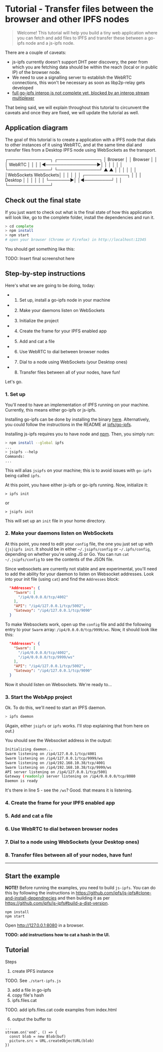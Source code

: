 # Tutorial - Transfer files between the browser and other IPFS nodes

> Welcome! This tutorial will help you build a tiny web application where you can fetch and add files to IPFS and transfer these between a go-ipfs node and a js-ipfs node.

There are a couple of caveats:

- js-ipfs currently doesn't support DHT peer discovery, the peer from which you are fetching data should be within the reach (local or in public IP) of the browser node.
- We need to use a signalling server to establish the WebRTC connections, this won't be necessary as soon as libp2p-relay gets developed
- [full go-ipfs interop is not complete yet, blocked by an interop stream multiplexer](https://github.com/ipfs/js-ipfs/issues/721)

That being said, we will explain throughout this tutorial to circunvent the caveats and once they are fixed, we will update the tutorial as well.

## Application diagram

The goal of this tutorial is to create a application with a IPFS node that dials to other instances of it using WebRTC, and at the same time dial and transfer files from a Desktop IPFS node using WebSockets as the transport.

┌──────────────┐                   ┌──────────────┐
│   Browser    │                   │   Browser    │
│              │      WebRTC       │              │
│              │◀─────────────────▶│              │
│              │                   │              │
└──────────────┘                   └──────────────┘
        ▲                                  ▲
        │                                  │
        │                                  │
        │                                  │
        │WebSockets              WebSockets│
        │                                  │
        │                                  │
        │        ┌──────────────┐          │
        │        │   Desktop    │          │
        │        │              │          │
        └───────▶│              │◀─────────┘
                 │              │
                 └──────────────┘

## Check out the final state

If you just want to check out what is the final state of how this application will look like, go to the complete folder, install the dependencies and run it.

```sh
> cd complete
> npm install
> npm start
# open your browser (Chrome or Firefox) in http://localhost:12345
```

You should get something like this:

TODO: Insert final screenshot here

## Step-by-step instructions

Here's what we are going to be doing, today:

- 1. Set up, install a go-ipfs node in your machine
- 2. Make your daemons listen on WebSockets
- 3. Initialize the project
- 4. Create the frame for your IPFS enabled app
- 5. Add and cat a file
- 6. Use WebRTC to dial between browser nodes
- 7. Dial to a node using WebSockets (your Desktop ones)
- 8. Transfer files between all of your nodes, have fun!

Let's go.

### 1. Set up

You'll need to have an implementation of IPFS running on your machine. Currently, this means either go-ipfs or js-ipfs.

Installing go-ipfs can be done by installing the binary [here](https://ipfs.io/ipns/dist.ipfs.io/#go-ipfs). Alternatively, you could follow the instructions in the README at [ipfs/go-ipfs](https://github.com/ipfs/go-ipfs).

Installing js-ipfs requires you to have node and [npm](https://www.npmjs.com). Then, you simply run:

```sh
> npm install --global ipfs
...
> jsipfs --help
Commands:
...
```

This will alias `jsipfs` on your machine; this is to avoid issues with `go-ipfs` being called `ipfs`.

At this point, you have either js-ipfs or go-ipfs running. Now, initialize it:

```
> ipfs init
```

or

```
> jsipfs init
```

This will set up an `init` file in your home directory.

### 2. Make your daemons listen on WebSockets

At this point, you need to edit your `config` file, the one you just set up with `{js}ipfs init`. It should be in either `~/.jsipfs/config` or `~/.ipfs/config`, depending on whether you're using JS or Go. You can run `cat ~/.jsipfs/config` to see the contents of the JSON file.

Since websockets are currently not stable and are experimental, you'll need to add the ability for your daemon to listen on Websocket addresses. Look into your init file (using `cat`) and find the `Addresses` block:

```json
  "Addresses": {
    "Swarm": [
      "/ip4/0.0.0.0/tcp/4002"
    ],
    "API": "/ip4/127.0.0.1/tcp/5002",
    "Gateway": "/ip4/127.0.0.1/tcp/9090"
  }
```

To make Websockets work, open up the `config` file and add the following entry to your `Swarm` array: `/ip4/0.0.0.0/tcp/9999/ws`. Now, it should look like this: 


```json
  "Addresses": {
    "Swarm": [
      "/ip4/0.0.0.0/tcp/4002",
      "/ip4/0.0.0.0/tcp/9999/ws"
    ],
    "API": "/ip4/127.0.0.1/tcp/5002",
    "Gateway": "/ip4/127.0.0.1/tcp/9090"
  }
```

Now it should listen on Websockets. We're ready to...

### 3. Start the WebApp project

Ok. To do this, we'll need to start an IPFS daemon.

```sh
> ipfs daemon
```

(Again, either `jsipfs` or `ipfs` works. I'll stop explaining that from here on out.)

You should see the Websocket address in the output:

```sh
Initializing daemon...
Swarm listening on /ip4/127.0.0.1/tcp/4001
Swarm listening on /ip4/127.0.0.1/tcp/9999/ws
Swarm listening on /ip4/192.168.10.38/tcp/4001
Swarm listening on /ip4/192.168.10.38/tcp/9999/ws
API server listening on /ip4/127.0.0.1/tcp/5001
Gateway (readonly) server listening on /ip4/0.0.0.0/tcp/8080
Daemon is ready
```

It's there in line 5 - see the `/ws`? Good. that means it is listening.


### 4. Create the frame for your IPFS enabled app
### 5. Add and cat a file
### 6. Use WebRTC to dial between browser nodes
### 7. Dial to a node using WebSockets (your Desktop ones)
### 8. Transfer files between all of your nodes, have fun!

--------

## Start the example

**NOTE!** Before running the examples, you need to build `js-ipfs`. You can do this by following the instructions in https://github.com/ipfs/js-ipfs#clone-and-install-dependnecies and then building it as per https://github.com/ipfs/js-ipfs#build-a-dist-version.

```
npm install
npm start
```

Open http://127.0.0.1:8080 in a browser.

**TODO: add instructions how to cat a hash in the UI.**

## Tutorial

Steps
1. create IPFS instance

TODO. See `./start-ipfs.js`

3. add a file in go-ipfs
4. copy file's hash
5. ipfs.files.cat

TODO. add ipfs.files.cat code examples from index.html

6. output the buffer to <img>

```
...
stream.on('end', () => {
  const blob = new Blob(buf)
  picture.src = URL.createObjectURL(blob)
})
```
